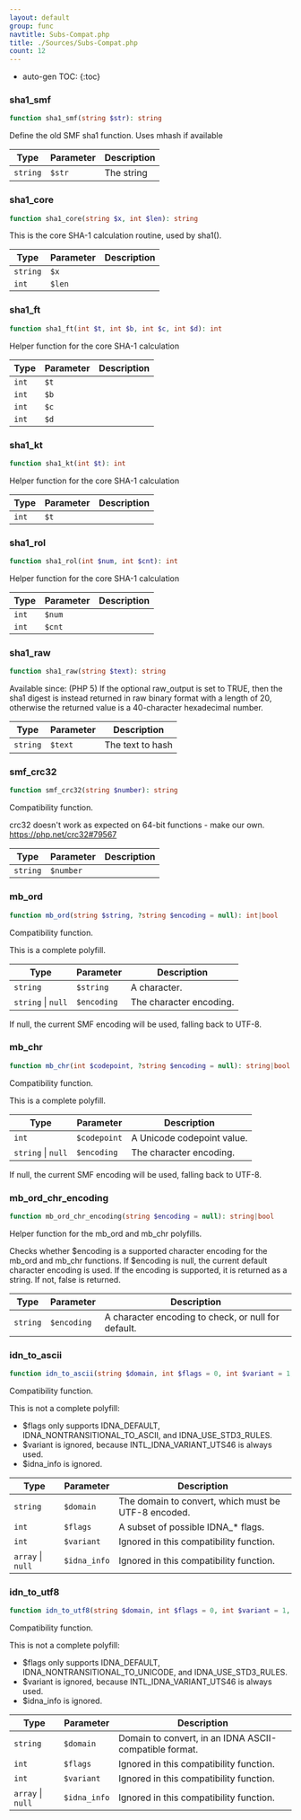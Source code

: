 ```yaml
---
layout: default
group: func
navtitle: Subs-Compat.php
title: ./Sources/Subs-Compat.php
count: 12
---
```

* auto-gen TOC:
{:toc}
### sha1_smf

```php
function sha1_smf(string $str): string
```
Define the old SMF sha1 function. Uses mhash if available



Type|Parameter|Description
---|---|---
`string`|`$str`|The string

### sha1_core

```php
function sha1_core(string $x, int $len): string
```
This is the core SHA-1 calculation routine, used by sha1().



Type|Parameter|Description
---|---|---
`string`|`$x`|
`int`|`$len`|

### sha1_ft

```php
function sha1_ft(int $t, int $b, int $c, int $d): int
```
Helper function for the core SHA-1 calculation



Type|Parameter|Description
---|---|---
`int`|`$t`|
`int`|`$b`|
`int`|`$c`|
`int`|`$d`|

### sha1_kt

```php
function sha1_kt(int $t): int
```
Helper function for the core SHA-1 calculation



Type|Parameter|Description
---|---|---
`int`|`$t`|

### sha1_rol

```php
function sha1_rol(int $num, int $cnt): int
```
Helper function for the core SHA-1 calculation



Type|Parameter|Description
---|---|---
`int`|`$num`|
`int`|`$cnt`|

### sha1_raw

```php
function sha1_raw(string $text): string
```
Available since: (PHP 5)
If the optional raw_output is set to TRUE, then the sha1 digest is instead returned in raw binary format with a length of 20,
otherwise the returned value is a 40-character hexadecimal number.



Type|Parameter|Description
---|---|---
`string`|`$text`|The text to hash

### smf_crc32

```php
function smf_crc32(string $number): string
```
Compatibility function.

crc32 doesn't work as expected on 64-bit functions - make our own.
https://php.net/crc32#79567

Type|Parameter|Description
---|---|---
`string`|`$number`|

### mb_ord

```php
function mb_ord(string $string, ?string $encoding = null): int|bool
```
Compatibility function.

This is a complete polyfill.

Type|Parameter|Description
---|---|---
`string`|`$string`|A character\.
`string` &#124; `null`|`$encoding`|The character encoding\.
If null, the current SMF encoding will be used, falling back to UTF\-8\.

### mb_chr

```php
function mb_chr(int $codepoint, ?string $encoding = null): string|bool
```
Compatibility function.

This is a complete polyfill.

Type|Parameter|Description
---|---|---
`int`|`$codepoint`|A Unicode codepoint value\.
`string` &#124; `null`|`$encoding`|The character encoding\.
If null, the current SMF encoding will be used, falling back to UTF\-8\.

### mb_ord_chr_encoding

```php
function mb_ord_chr_encoding(string $encoding = null): string|bool
```
Helper function for the mb_ord and mb_chr polyfills.

Checks whether $encoding is a supported character encoding for the mb_ord
and mb_chr functions. If $encoding is null, the current default character
encoding is used. If the encoding is supported, it is returned as a string.
If not, false is returned.

Type|Parameter|Description
---|---|---
`string`|`$encoding`|A character encoding to check, or null for default\.

### idn_to_ascii

```php
function idn_to_ascii(string $domain, int $flags = 0, int $variant = 1, ?array &$idna_info = null): string|bool
```
Compatibility function.

This is not a complete polyfill:

- $flags only supports IDNA_DEFAULT, IDNA_NONTRANSITIONAL_TO_ASCII,
  and IDNA_USE_STD3_RULES.
- $variant is ignored, because INTL_IDNA_VARIANT_UTS46 is always used.
- $idna_info is ignored.

Type|Parameter|Description
---|---|---
`string`|`$domain`|The domain to convert, which must be UTF\-8 encoded\.
`int`|`$flags`|A subset of possible IDNA\_\* flags\.
`int`|`$variant`|Ignored in this compatibility function\.
`array` &#124; `null`|`$idna_info`|Ignored in this compatibility function\.

### idn_to_utf8

```php
function idn_to_utf8(string $domain, int $flags = 0, int $variant = 1, ?array &$idna_info = null): string|bool
```
Compatibility function.

This is not a complete polyfill:

- $flags only supports IDNA_DEFAULT, IDNA_NONTRANSITIONAL_TO_UNICODE,
  and IDNA_USE_STD3_RULES.
- $variant is ignored, because INTL_IDNA_VARIANT_UTS46 is always used.
- $idna_info is ignored.

Type|Parameter|Description
---|---|---
`string`|`$domain`|Domain to convert, in an IDNA ASCII\-compatible format\.
`int`|`$flags`|Ignored in this compatibility function\.
`int`|`$variant`|Ignored in this compatibility function\.
`array` &#124; `null`|`$idna_info`|Ignored in this compatibility function\.

